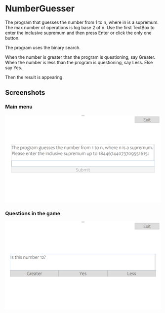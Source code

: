 # NumberGuesser
The program that guesses the number from 1 to n, where in is a supremum. The max number of operations is log base 2 of n.
Use the first TextBox to enter the inclusive supremum and then press Enter or click the only one button.

The program uses the binary search.

When the number is greater than the program is questioning, say Greater.
When the number is less than the program is questioning, say Less.
Else say Yes.

Then the result is appearing.
## Screenshots
### Main menu
![Main menu](/Screenshots/Main.png)
### Questions in the game
![Questions in the game](/Screenshots/InGame.png)
